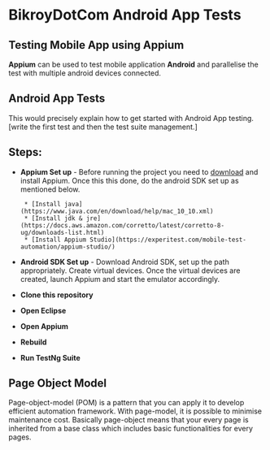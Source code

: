 # BikroyDotCom Android App Tests

## Testing Mobile App using Appium

**Appium** can be used to test mobile application **Android** and parallelise the test with multiple android devices connected.

## Android App Tests

This would precisely explain how to get started with Android App testing. [write the first test and then the test suite management.]

## Steps:
 * **Appium Set up** - Before running the project you need to [download](https://appium.io/) and install Appium. Once this this done, do the android SDK set up as mentioned below.
 	
 		* [Install java](https://www.java.com/en/download/help/mac_10_10.xml)
 		* [Install jdk & jre](https://docs.aws.amazon.com/corretto/latest/corretto-8-ug/downloads-list.html)
 		* [Install Appium Studio](https://experitest.com/mobile-test-automation/appium-studio/)
 

 * **Android SDK Set up** - Download Android SDK, set up the path appropriately. Create virtual devices. Once the virtual devices are created, launch Appium and start the emulator accordingly.
 
 * **Clone this repository**
 
 * **Open Eclipse**
 
 * **Open Appium**
 
 * **Rebuild**
 
 * **Run TestNg Suite**
 
 
## Page Object Model

Page-object-model (POM) is a pattern that you can apply it to develop efficient automation framework. With page-model, it is possible to minimise maintenance cost. Basically page-object means that your every page is inherited from a base class which includes basic functionalities for every pages.

